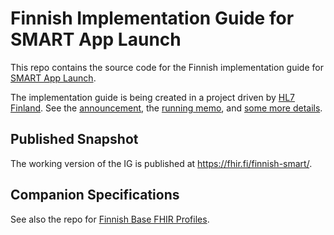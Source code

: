 # Finnish Implementation Guide for SMART App Launch

This repo contains the source code for the Finnish implementation guide for [SMART App Launch](https://www.hl7.org/fhir/smart-app-launch/).

The implementation guide is being created in a project driven by [HL7 Finland](https://www.hl7.fi).
See the [announcement](https://www.hl7.fi/hl7-fhir-profilointityo-kaynnistyy-tule-mukaan-vaikuttamaan-kansalliseen-tekemiseen/),
the [running memo](https://docs.google.com/document/d/1yNq6XMLhWJqi6OELQtWC1DFwdtD9CQulzVOfz-zZCko/edit#),
and [some more details](https://fhir.fi).

## Published Snapshot

The working version of the IG is published at https://fhir.fi/finnish-smart/.

## Companion Specifications

See also the repo for [Finnish Base FHIR Profiles](https://github.com/fhir-fi/finnish-base-profiles).
